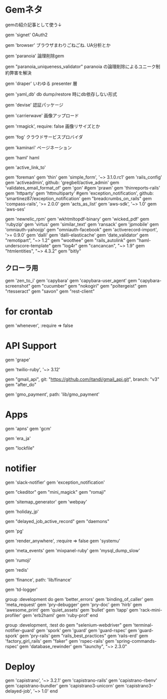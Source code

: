# Gemネタ
gemの紹介記事として使う↓


gem 'signet'
OAuth2

gem 'browser'
ブラウザまわりごねごね.
UA分析とか

gem 'paranoia'
論理削除gem

gem "paranoia_uniqueness_validator"
paranoia の論理削除によるユニーク制約弊害を解決

gem 'draper'
いわゆる presenter 層

gem 'yaml_db'
db dump/restore 時にdb依存しない形式

gem 'devise'
認証パッケージ

gem 'carrierwave'
画像アップロード

gem 'rmagick', require: false
画像リサイズとか

gem 'fog'
クラウドサービスプロバイダ

gem 'kaminari'
ページネーション

gem 'haml'
haml

gem 'active_link_to'

gem 'foreman'
gem 'thin'
gem 'simple_form', '~> 3.1.0.rc1'
gem 'rails_config'
gem 'activeadmin', github: 'gregbell/active_admin'
gem 'validates_email_format_of'
gem 'gon'
#gem 'prawn'
gem 'thinreports-rails'
gem 'httparty'
gem 'httmultiparty'
#gem 'exception_notification', github: 'smartinez87/exception_notification'
gem "breadcrumbs_on_rails"
gem 'compass-rails', '>= 2.0.0'
gem 'acts_as_list'
gem 'aws-sdk', '~> 1.0'
gem 'aws-ses'

gem 'newrelic_rpm'
gem 'wkhtmltopdf-binary'
gem 'wicked_pdf'
gem 'rubyzip'
gem 'virtus'
gem 'similar_text'
gem 'ransack'
gem 'jpmobile'
gem 'omniauth-yahoojp'
gem "omniauth-facebook"
gem 'activerecord-import', '>= 0.9.0'
gem 'dalli'
gem 'dalli-elasticache'
gem 'date_validator'
gem "remotipart", "~> 1.2"
gem "woothee"
gem "rails_autolink"
gem "haml-underscore-template"
gem "log4r"
gem "cancancan", "~> 1.9"
gem "htmlentities", "~> 4.3.2"
gem "bitly"

## クローラ用
gem 'zen_to_i'
gem 'capybara'
gem 'capybara-user_agent'
gem "capybara-screenshot"
gem "cucumber"
gem "nokogiri"
gem "poltergeist"
gem "rtesseract"
gem "savon"
gem "rest-client"

# for crontab
gem 'whenever', :require => false

# API Support
gem 'grape'

gem 'twilio-ruby', '~> 3.12'

gem "gmail_api", git: "https://github.com/itandi/gmail_api.git", branch: "v3"
gem "after_do"

gem 'gmo_payment', path: 'lib/gmo_payment'

# Apps
gem 'apns'
gem 'gcm'

gem 'era_ja'

gem "lockfile"
# notifier
gem 'slack-notifier'
gem 'exception_notification'

gem "ckeditor"
gem "mini_magick"
gem "romaji"

gem 'sitemap_generator'
gem 'webpay'

gem 'holiday_jp'

gem "delayed_job_active_record"
gem "daemons"

gem 'pg'

gem 'render_anywhere', :require => false
gem 'systemu'

gem 'meta_events'
gem 'mixpanel-ruby'
gem 'mysql_dump_slow'

gem 'rumoji'

gem 'redis'

gem 'finance', path: 'lib/finance'

gem 'td-logger'

group :development do
  gem 'better_errors'
  gem 'binding_of_caller'
  gem 'meta_request'
  gem 'pry-debugger'
  gem 'pry-doc'
  gem 'hirb'
  gem 'awesome_print'
  gem 'quiet_assets'
  gem 'bullet'
  gem 'tapp'
  gem 'rack-mini-profiler'
  gem 'erb2haml'
  gem 'ruby-prof'
end

group :development, :test do
  gem "selenium-webdriver"
  gem 'terminal-notifier-guard'
  gem 'spork'
  gem 'guard'
  gem 'guard-rspec'
  gem 'guard-spork'
  gem 'pry-rails'
  gem "rails_best_practices"
  gem 'rails-erd'
  gem 'factory_girl_rails'
  gem "faker"
  gem 'rspec-rails'
  gem 'spring-commands-rspec'
  gem 'database_rewinder'
  gem "launchy", "~> 2.3.0"
  # Deploy
  gem 'capistrano', '~> 3.2.1'
  gem 'capistrano-rails'
  gem 'capistrano-rbenv'
  gem 'capistrano-bundler'
  gem 'capistrano3-unicorn'
  gem 'capistrano3-delayed-job', '~> 1.0'
end

